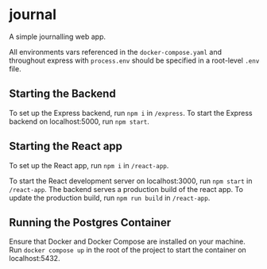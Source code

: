 # journal
A simple journalling web app.

All environments vars referenced in the `docker-compose.yaml` and throughout express with `process.env` should be specified in a root-level `.env` file.

## Starting the Backend
To set up the Express backend, run `npm i` in `/express`. To start the Express backend on localhost:5000, run `npm start`.

## Starting the React app
To set up the React app, run `npm i` in `/react-app`.

To start the React development server on localhost:3000, run `npm start` in `/react-app`. The backend serves a production build of the react app. To update the production build, run `npm run build` in `/react-app`.

## Running the Postgres Container
Ensure that Docker and Docker Compose are installed on your machine. Run `docker compose up` in the root of the project to start the container on localhost:5432.
